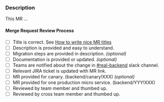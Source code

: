 ### Description

This MR ...

#### Merge Request Review Process

* [ ] Title is correct. See [How to write nice MR titles](https://gitlab.knoopje.com/backend/sbt-release-notes/wikis/how-to-write-nice-merge-request-titles)
* [ ] Description is provided and easy to understand.
* [ ] Migration steps are provided in description. *(optional)*
* [ ] Documentation is provided or updated. *(optional)*
* [ ] Teams are notified about the change in [#real-backend](https://teamveon.slack.com/messages/G6TAET2GN) slack channel.
* [ ] Relevant JIRA ticket is updated with MR link.
* [ ] MR provided for canary. (backend/canary!XXX) *(optional)*
* [ ] MR provided for one production micro service. (backend/YYY!XXX)
* [ ] Reviewed by team member and thumbed up.
* [ ] Reviewed by cross team member and thumbed up.
